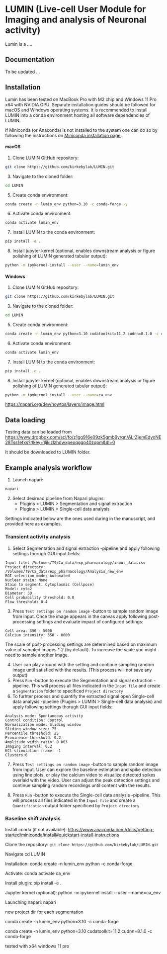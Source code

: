 # LUMIN (Live-cell User Module for Imaging and analysis of Neuronal activity)

Lumin is a ....


## Documentation
To be updated ... 


## Installation
Lumin has been tested on MacBook Pro with M2 chip and Windows 11 Pro x64 with NVIDIA GPU. Separate installation guides should be followed for macOS and Windows operating systems. It is recommended to install LUMIN into a conda environment hosting all software dependencies of LUMIN.

If Miniconda (or Anaconda) is not installed to the system one can do so by following the instructions on [Miniconda installation page](https://www.anaconda.com/docs/getting-started/miniconda/install). 


#### macOS
1. Clone LUMIN GitHub repository:
```bash
git clone https://github.com/kirkebylab/LUMIN.git
```

3. Navigate to the cloned folder:
```bash
cd LUMIN
```
5. Create conda environment:
```bash
conda create -n lumin_env python=3.10 -c conda-forge -y
``````

6. Activate conda environment:
```bash
conda activate lumin_env
```

7. Install LUMIN to the conda environment:
```bash
pip install -e .
```
8. Install jupyter kernel (optional, enables downstream analysis or figure polishing of LUMIN generated tabular output):
```bash
python -m ipykernel install --user --name=lumin_env
```

#### Windows
1. Clone LUMIN GitHub repository:
```bash
git clone https://github.com/kirkebylab/LUMIN.git
```

3. Navigate to the cloned folder:
```bash
cd LUMIN
```
5. Create conda environment:
```bash
conda create -n lumin_env python=3.10 cudatoolkit=11.2 cudnn=8.1.0 -c conda-forge
``````

6. Activate conda environment:
```bash
conda activate lumin_env
```

7. Install LUMIN to the conda environment:
```bash
pip install -e .
```
8. Install jupyter kernel (optional, enables downstream analysis or figure polishing of LUMIN generated tabular output):
```bash
python -m ipykernel install --user --name=ca_env
```

https://napari.org/dev/howtos/layers/image.html

## Data loading

Testing data can be loaded from https://www.dropbox.com/scl/fo/z1gg916e09zk5gmb6yrqn/ALrZjemEdyoNE28Tss1efxs?rlkey=1ljkizlzhdwxpeoqggp40zqpm&dl=0

It should be downloaded to LUMIN folder.

## Example analysis workflow
1. Launch napari:
```bash
napari
```

2. Select desiread pipeline from Napari plugins:
   - Plugins > LUMIN > Segmentation and signal extraction
   - Plugins > LUMIN > Single-cell data analysis
  
Settings indicated below are the ones used during in the manuscript, and provided here as examples.

### Transient activity analysis
####
1. Select Segmentation and signal extraction -pipeline and apply following settings thorugh GUI input fields:
```
Input file: /Volumes/T9/Ca_data/exp_pharmacology/input_data.csv
Project directory: /Volumes/T9/Ca_data/exp_pharmacology/Analysis_new_env
ROI selection mode: Automated
Nuclear stain: None
Stain to segment: Cytoplasmic (Cellpose)
Model: cyto2
Diameter: 30
Cell probability threshold: 0.0
Flow threshold: 0.4
```

3. Press `Test settings on random image` -button to sample random image from input. Once the image appears in the canvas apply following post-processing settings and evaluate impact of configured settings:

```
Cell area: 350 - 5600
Calcium intensity: 350 - 8000
```

The scale of post-processing settings are determined based on maximum value of sampled images * 2 (by default). To increase the scale you might need to sample another image.

4. User can play around with the setting and continue sampling random image until satisfied with the results. (This process will not save any output)
5. Press `Run` -button to execute the Segmentation and signal extraction -pipeline. This will process all files indicated in the `Input file` and create a `Segmentation` folder to specificed `Project directory`
6. To furhter process and quantify the extracted signal open Single-cell data analysis -pipeline (Plugins > LUMIN > Single-cell data analysis) and apply following settings thorugh GUI input fields:

```Project directory: /Volumes/T9/Ca_data/exp_pharmacology/Analysis_new_env
Analysis mode: Spontaneous activity
Control condition: Control
Normalization mode: Sliding window
Sliding window size: 75
Percentile threshold: 25
Prominence threshold: 0.2
Amplitude width ratio: 0.003
Imaging interval: 0.2
KCl stimulation frame: -1
Clusters:6
```

7. Press `Test settings on random image` -button to sample random image from input. User can explore the baseline estimation and spike detection using line plots, or play the calcium video to visualize detected spikes overlaid with the video. User can adjust the peak detection settings and continue sampling random recordings until content with the results.

8. Press `Run` -button to execute the Single-cell data analysis -pipeline. This will process all files indicated in the `Input file` and create a `Quantification` output folder specificed by `Project directory`.



### Baseline shift analysis



Install conda (if not available):
https://www.anaconda.com/docs/getting-started/miniconda/install#quickstart-install-instructions


Clone the repository:
`git clone https://github.com/kirkebylab/LUMIN.git`

Navigate 
cd LUMIN



Installation:
conda create -n lumin_env python -c conda-forge

Activate:
conda activate ca_env

Install plugin:
pip install -e .

Jupyter kernel (optional):
python -m ipykernel install --user --name=ca_env

Launching napari:
napari


new project dir for each segmentation



conda create -n lumin_env python=3.10 -c conda-forge

conda create -n lumin_env python=3.10 cudatoolkit=11.2 cudnn=8.1.0 -c conda-forge


tested with x64 windows 11 pro












